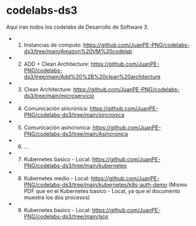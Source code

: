 # codelabs-ds3
Aqui iran todos los codelabs de Desarrollo de Software 3.
- 1. Instancias de computo: https://github.com/JuanPE-PNG/codelabs-ds3/tree/main/Amazon%20VM%20codelab
- 2. ADD + Clean Architecture: https://github.com/JuanPE-PNG/codelabs-ds3/tree/main/Add%20%2B%20clean%20architecture
- 3. Clean Architecture: https://github.com/JuanPE-PNG/codelabs-ds3/tree/main/microservicio
- 4. Comunicación sincrónica: https://github.com/JuanPE-PNG/codelabs-ds3/tree/main/sincronica
- 5. Comunicación asincronica: https://github.com/JuanPE-PNG/codelabs-ds3/tree/main/Asincronica
- 6. ...
- 7. Kubernetes basico - Local: https://github.com/JuanPE-PNG/codelabs-ds3/tree/main/kubernetes
- 8. Kubernetes medio - Local: https://github.com/JuanPE-PNG/codelabs-ds3/tree/main/kubernetes/k8s-auth-demo (Mismo PDF que en el Kubernetes basico - Local, ya que el documento muestra los dos procesos)
- 9. Kubernetes basico - Local: https://github.com/JuanPE-PNG/codelabs-ds3/tree/main/gcp
